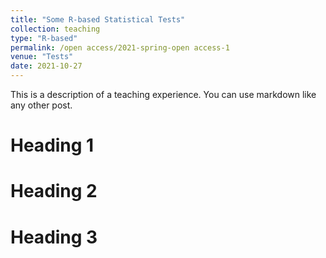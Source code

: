 ```yaml
---
title: "Some R-based Statistical Tests"
collection: teaching
type: "R-based"
permalink: /open access/2021-spring-open access-1
venue: "Tests"
date: 2021-10-27
---
```


This is a description of a teaching experience. You can use markdown like any other post.

Heading 1
======

Heading 2
======

Heading 3
======
